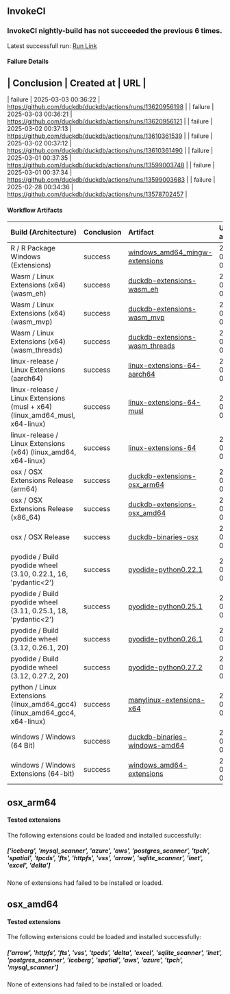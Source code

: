 ## InvokeCI
### InvokeCI nightly-build has not succeeded the previous **6** times.
Latest successfull run: [ Run Link ](https://github.com/duckdb/duckdb/actions/runs/13578702507)

#### Failure Details
| Conclusion   | Created at          | URL                                                       |
--------------------------------------------------------------------------------------------------
| failure      | 2025-03-03 00:36:22 | https://github.com/duckdb/duckdb/actions/runs/13620956198 |
| failure      | 2025-03-03 00:36:21 | https://github.com/duckdb/duckdb/actions/runs/13620956121 |
| failure      | 2025-03-02 00:37:13 | https://github.com/duckdb/duckdb/actions/runs/13610361539 |
| failure      | 2025-03-02 00:37:12 | https://github.com/duckdb/duckdb/actions/runs/13610361490 |
| failure      | 2025-03-01 00:37:35 | https://github.com/duckdb/duckdb/actions/runs/13599003748 |
| failure      | 2025-03-01 00:37:34 | https://github.com/duckdb/duckdb/actions/runs/13599003683 |
| failure      | 2025-02-28 00:34:36 | https://github.com/duckdb/duckdb/actions/runs/13578702457 |

#### Workflow Artifacts
| Build (Architecture)                                                        | Conclusion   | Artifact                                                                                                         | Uploaded at         |
|:----------------------------------------------------------------------------|:-------------|:-----------------------------------------------------------------------------------------------------------------|:--------------------|
| R / R Package Windows (Extensions)                                          | success      | [windows_amd64_mingw-extensions](https://github.com/duckdb/duckdb/actions/runs/13620956198/artifacts/2678794248) | 2025-03-03 02:01:08 |
| Wasm / Linux Extensions (x64) (wasm_eh)                                     | success      | [duckdb-extensions-wasm_eh](https://github.com/duckdb/duckdb/actions/runs/13620956198/artifacts/2678667348)      | 2025-03-03 01:09:06 |
| Wasm / Linux Extensions (x64) (wasm_mvp)                                    | success      | [duckdb-extensions-wasm_mvp](https://github.com/duckdb/duckdb/actions/runs/13620956198/artifacts/2678677138)     | 2025-03-03 01:13:17 |
| Wasm / Linux Extensions (x64) (wasm_threads)                                | success      | [duckdb-extensions-wasm_threads](https://github.com/duckdb/duckdb/actions/runs/13620956198/artifacts/2678678675) | 2025-03-03 01:13:56 |
| linux-release / Linux Extensions (aarch64)                                  | success      | [linux-extensions-64-aarch64](https://github.com/duckdb/duckdb/actions/runs/13620956198/artifacts/2678926414)    | 2025-03-03 02:48:57 |
| linux-release / Linux Extensions (musl + x64) (linux_amd64_musl, x64-linux) | success      | [linux-extensions-64-musl](https://github.com/duckdb/duckdb/actions/runs/13620956198/artifacts/2678851634)       | 2025-03-03 02:24:21 |
| linux-release / Linux Extensions (x64) (linux_amd64, x64-linux)             | success      | [linux-extensions-64](https://github.com/duckdb/duckdb/actions/runs/13620956198/artifacts/2678698898)            | 2025-03-03 01:23:00 |
| osx / OSX Extensions Release (arm64)                                        | success      | [duckdb-extensions-osx_arm64](https://github.com/duckdb/duckdb/actions/runs/13620956198/artifacts/2678723260)    | 2025-03-03 01:33:07 |
| osx / OSX Extensions Release (x86_64)                                       | success      | [duckdb-extensions-osx_amd64](https://github.com/duckdb/duckdb/actions/runs/13620956198/artifacts/2678742741)    | 2025-03-03 01:39:51 |
| osx / OSX Release                                                           | success      | [duckdb-binaries-osx](https://github.com/duckdb/duckdb/actions/runs/13620956198/artifacts/2678679155)            | 2025-03-03 01:14:09 |
| pyodide / Build pyodide wheel (3.10, 0.22.1, 16, 'pydantic<2')              | success      | [pyodide-python0.22.1](https://github.com/duckdb/duckdb/actions/runs/13620956198/artifacts/2678629825)           | 2025-03-03 00:53:04 |
| pyodide / Build pyodide wheel (3.11, 0.25.1, 18, 'pydantic<2')              | success      | [pyodide-python0.25.1](https://github.com/duckdb/duckdb/actions/runs/13620956198/artifacts/2678629168)           | 2025-03-03 00:52:46 |
| pyodide / Build pyodide wheel (3.12, 0.26.1, 20)                            | success      | [pyodide-python0.26.1](https://github.com/duckdb/duckdb/actions/runs/13620956198/artifacts/2678631657)           | 2025-03-03 00:53:49 |
| pyodide / Build pyodide wheel (3.12, 0.27.2, 20)                            | success      | [pyodide-python0.27.2](https://github.com/duckdb/duckdb/actions/runs/13620956198/artifacts/2678640985)           | 2025-03-03 00:57:43 |
| python / Linux Extensions (linux_amd64_gcc4) (linux_amd64_gcc4, x64-linux)  | success      | [manylinux-extensions-x64](https://github.com/duckdb/duckdb/actions/runs/13620956198/artifacts/2678757857)       | 2025-03-03 01:46:02 |
| windows / Windows (64 Bit)                                                  | success      | [duckdb-binaries-windows-amd64](https://github.com/duckdb/duckdb/actions/runs/13620956198/artifacts/2678715161)  | 2025-03-03 01:30:13 |
| windows / Windows Extensions (64-bit)                                       | success      | [windows_amd64-extensions](https://github.com/duckdb/duckdb/actions/runs/13620956198/artifacts/2679008644)       | 2025-03-03 03:15:08 |

## osx_arm64

#### Tested extensions
The following extensions could be loaded and installed successfully:
##### ['iceberg', 'mysql_scanner', 'azure', 'aws', 'postgres_scanner', 'tpch', 'spatial', 'tpcds', 'fts', 'httpfs', 'vss', 'arrow', 'sqlite_scanner', 'inet', 'excel', 'delta']
None of extensions had failed to be installed or loaded.

## osx_amd64

#### Tested extensions
The following extensions could be loaded and installed successfully:
##### ['arrow', 'httpfs', 'fts', 'vss', 'tpcds', 'delta', 'excel', 'sqlite_scanner', 'inet', 'postgres_scanner', 'iceberg', 'spatial', 'aws', 'azure', 'tpch', 'mysql_scanner']
None of extensions had failed to be installed or loaded.
